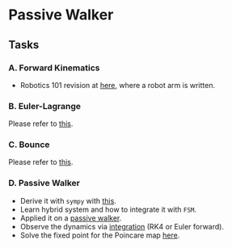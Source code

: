 # Passive Walker
## Tasks
### A. Forward Kinematics
- Robotics 101 revision at [here](/bootcamp_scripts/3_passive_walker/a_forward_kinematics/forward_kinematics.py), where a robot arm is written.

### B. Euler-Lagrange
Please refer to [this](/bootcamp_scripts/1_hopper_dynamics/README.md#a-euler-lagrange).

### C. Bounce
Please refer to [this](/bootcamp_scripts/1_hopper_dynamics/README.md#b-bounce).

### D. Passive Walker
- Derive it with $\texttt{sympy}$ with [this](/bootcamp_scripts/3_passive_walker/d_walker/dynamics/).
- Learn hybrid system and how to integrate it with $\texttt{FSM}$.
- Applied it on a [passive walker](/bootcamp_scripts/3_passive_walker/d_walker/passive_walker.py).
- Observe the dynamics via [integration](/dynamics_bootcamp.py) (RK4 or Euler forward).
- Solve the fixed point for the Poincare map [here](/bootcamp_scripts/3_passive_walker/d_walker/passive_walker_fixpoint.py).